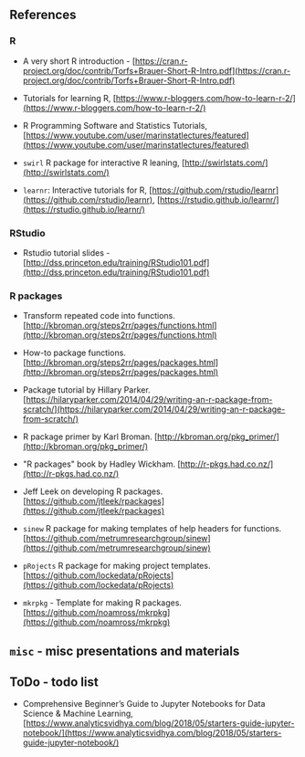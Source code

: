 ## References

### R

 - A very short R introduction - [https://cran.r-project.org/doc/contrib/Torfs+Brauer-Short-R-Intro.pdf](https://cran.r-project.org/doc/contrib/Torfs+Brauer-Short-R-Intro.pdf)

- Tutorials for learning R, [https://www.r-bloggers.com/how-to-learn-r-2/](https://www.r-bloggers.com/how-to-learn-r-2/)

- R Programming Software and Statistics Tutorials, [https://www.youtube.com/user/marinstatlectures/featured](https://www.youtube.com/user/marinstatlectures/featured)

- `swirl` R package for interactive R leaning, [http://swirlstats.com/](http://swirlstats.com/)

- `learnr`: Interactive tutorials for R, [https://github.com/rstudio/learnr](https://github.com/rstudio/learnr), [https://rstudio.github.io/learnr/](https://rstudio.github.io/learnr/)

### RStudio

- Rstudio tutorial slides - [http://dss.princeton.edu/training/RStudio101.pdf](http://dss.princeton.edu/training/RStudio101.pdf) 

### R packages

- Transform repeated code into functions. [http://kbroman.org/steps2rr/pages/functions.html](http://kbroman.org/steps2rr/pages/functions.html) 

- How-to package functions. [http://kbroman.org/steps2rr/pages/packages.html](http://kbroman.org/steps2rr/pages/packages.html) 

- Package tutorial by Hillary Parker. [https://hilaryparker.com/2014/04/29/writing-an-r-package-from-scratch/](https://hilaryparker.com/2014/04/29/writing-an-r-package-from-scratch/) 

- R package primer by Karl Broman. [http://kbroman.org/pkg_primer/](http://kbroman.org/pkg_primer/) 

- "R packages" book by Hadley Wickham. [http://r-pkgs.had.co.nz/](http://r-pkgs.had.co.nz/) 

- Jeff Leek on developing R packages. [https://github.com/jtleek/rpackages](https://github.com/jtleek/rpackages) 

- `sinew` R package for making templates of help headers for functions. [https://github.com/metrumresearchgroup/sinew](https://github.com/metrumresearchgroup/sinew)

- `pRojects` R package for making project templates. [https://github.com/lockedata/pRojects](https://github.com/lockedata/pRojects)

- `mkrpkg` - Template for making R packages. [https://github.com/noamross/mkrpkg](https://github.com/noamross/mkrpkg)




## `misc` - misc presentations and materials

## ToDo - todo list

- Comprehensive Beginner’s Guide to Jupyter Notebooks for Data Science & Machine Learning, [https://www.analyticsvidhya.com/blog/2018/05/starters-guide-jupyter-notebook/](https://www.analyticsvidhya.com/blog/2018/05/starters-guide-jupyter-notebook/)



